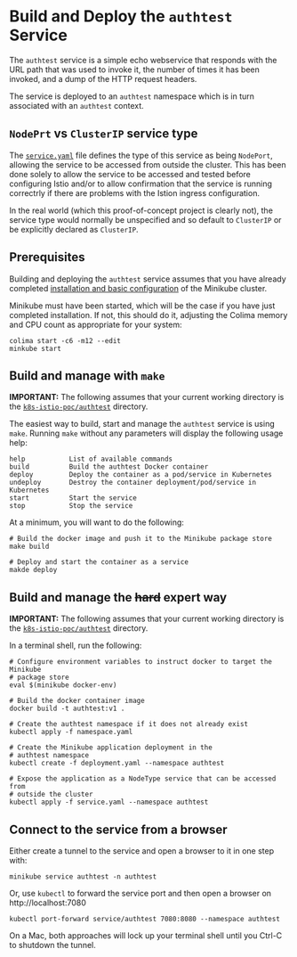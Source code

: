 # Build and Deploy the `authtest` Service

The `authtest` service is a simple echo webservice that responds with the URL path that was used to invoke it,
the number of times it has been invoked, and a dump of the HTTP request headers. 

The service is deployed to an `authtest` namespace which is in turn associated with an `authtest` context.

## `NodePrt` vs `ClusterIP` service type

The [`service.yaml`](../login/service.yaml) file defines the type of this service as being `NodePort`, allowing the
service to be accessed from outside the cluster. This has been done solely to allow the service to be accessed and
tested before configuring Istio and/or to allow confirmation that the service is running correctrly if there are
problems with the Istion ingress configuration.

In the real world (which this proof-of-concept project is clearly not), the service type would normally be unspecified
and so default to `ClusterIP` or be explicitly declared as `ClusterIP`.

## Prerequisites

Building and deploying the `authtest` service assumes that you have already completed [installation and basic configuration](Install.md)
of the Minikube cluster.

Minikube must have been started, which will be the case if you have just completed installation. If not, this should
do it, adjusting the Colima memory and CPU count as appropriate for your system:

```shell
colima start -c6 -m12 --edit
minkube start
```

## Build and manage with `make`

**IMPORTANT:** The following assumes that your current working directory is the [`k8s-istio-poc/authtest`](../authtest)
directory.

The easiest way to build, start and manage the `authtest` service is using `make`. Running `make` without any
parameters will display the following usage help:

```text
help           List of available commands
build          Build the authtest Docker container
deploy         Deploy the container as a pod/service in Kubernetes
undeploy       Destroy the container deployment/pod/service in Kubernetes
start          Start the service
stop           Stop the service
```

At a minimum, you will want to do the following:

```shell
# Build the docker image and push it to the Minikube package store 
make build

# Deploy and start the container as a service
makde deploy
```

## Build and manage the ~~hard~~ expert way 

**IMPORTANT:** The following assumes that your current working directory is the [`k8s-istio-poc/authtest`](../authtest)
directory.

In a terminal shell, run the following:

```shell
# Configure environment variables to instruct docker to target the Minikube
# package store
eval $(minikube docker-env)

# Build the docker container image
docker build -t authtest:v1 .

# Create the authtest namespace if it does not already exist
kubectl apply -f namespace.yaml

# Create the Minikube application deployment in the 
# authtest namespace 
kubectl create -f deployment.yaml --namespace authtest

# Expose the application as a NodeType service that can be accessed from
# outside the cluster
kubectl apply -f service.yaml --namespace authtest
```

## Connect to the service from a browser

Either create a tunnel to the service and open a browser to it in one step with:

```shell
minikube service authtest -n authtest
```

Or, use `kubectl` to forward the service port and then open a browser on http://localhost:7080

```shell
kubectl port-forward service/authtest 7080:8080 --namespace authtest
```

On a Mac, both approaches will lock up your terminal shell until you Ctrl-C to shutdown the tunnel.
